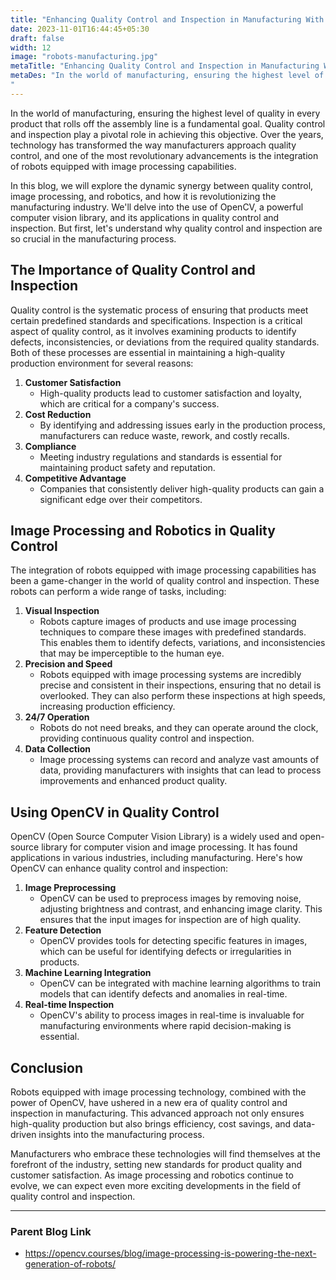 ```yaml
---
title: "Enhancing Quality Control and Inspection in Manufacturing With Image Processing and Robots"
date: 2023-11-01T16:44:45+05:30
draft: false
width: 12
image: "robots-manufacturing.jpg"
metaTitle: "Enhancing Quality Control and Inspection in Manufacturing With Image Processing and Robots | Open CV Courses"
metaDes: "In the world of manufacturing, ensuring the highest level of quality in every product that rolls off the assembly line is a fundamental goal. Quality control and inspection play a pivotal role in achieving this objective. Over the years, technology has transformed the way manufacturers approach quality control, and one of the most revolutionary advancements is the integration of robots equipped with image processing capabilities.
"
---
```


In the world of manufacturing, ensuring the highest level of quality in every product that rolls off the assembly line is a fundamental goal. Quality control and inspection play a pivotal role in achieving this objective. Over the years, technology has transformed the way manufacturers approach quality control, and one of the most revolutionary advancements is the integration of robots equipped with image processing capabilities. <!--more-->

In this blog, we will explore the dynamic synergy between quality control, image processing, and robotics, and how it is revolutionizing the manufacturing industry. We'll delve into the use of OpenCV, a powerful computer vision library, and its applications in quality control and inspection. But first, let's understand why quality control and inspection are so crucial in the manufacturing process.

## The Importance of Quality Control and Inspection

Quality control is the systematic process of ensuring that products meet certain predefined standards and specifications. Inspection is a critical aspect of quality control, as it involves examining products to identify defects, inconsistencies, or deviations from the required quality standards. Both of these processes are essential in maintaining a high-quality production environment for several reasons:

1. **Customer Satisfaction**
    - High-quality products lead to customer satisfaction and loyalty, which are critical for a company's success.
2. **Cost Reduction**
    - By identifying and addressing issues early in the production process, manufacturers can reduce waste, rework, and costly recalls.
3. **Compliance**
    - Meeting industry regulations and standards is essential for maintaining product safety and reputation.
4. **Competitive Advantage**
    - Companies that consistently deliver high-quality products can gain a significant edge over their competitors.

## Image Processing and Robotics in Quality Control

The integration of robots equipped with image processing capabilities has been a game-changer in the world of quality control and inspection. These robots can perform a wide range of tasks, including:

1. **Visual Inspection**
    - Robots capture images of products and use image processing techniques to compare these images with predefined standards. This enables them to identify defects, variations, and inconsistencies that may be imperceptible to the human eye.
2. **Precision and Speed** 
    - Robots equipped with image processing systems are incredibly precise and consistent in their inspections, ensuring that no detail is overlooked. They can also perform these inspections at high speeds, increasing production efficiency.
3. **24/7 Operation**
    - Robots do not need breaks, and they can operate around the clock, providing continuous quality control and inspection.
4. **Data Collection**
    - Image processing systems can record and analyze vast amounts of data, providing manufacturers with insights that can lead to process improvements and enhanced product quality.

## Using OpenCV in Quality Control

OpenCV (Open Source Computer Vision Library) is a widely used and open-source library for computer vision and image processing. It has found applications in various industries, including manufacturing. Here's how OpenCV can enhance quality control and inspection:

1. **Image Preprocessing**
    - OpenCV can be used to preprocess images by removing noise, adjusting brightness and contrast, and enhancing image clarity. This ensures that the input images for inspection are of high quality.
2. **Feature Detection**
    - OpenCV provides tools for detecting specific features in images, which can be useful for identifying defects or irregularities in products.
3. **Machine Learning Integration**
    - OpenCV can be integrated with machine learning algorithms to train models that can identify defects and anomalies in real-time.
4. **Real-time Inspection**
    - OpenCV's ability to process images in real-time is invaluable for manufacturing environments where rapid decision-making is essential.

## Conclusion

Robots equipped with image processing technology, combined with the power of OpenCV, have ushered in a new era of quality control and inspection in manufacturing. This advanced approach not only ensures high-quality production but also brings efficiency, cost savings, and data-driven insights into the manufacturing process.

Manufacturers who embrace these technologies will find themselves at the forefront of the industry, setting new standards for product quality and customer satisfaction. As image processing and robotics continue to evolve, we can expect even more exciting developments in the field of quality control and inspection.

------------------------------------------------------------------------------------------------------------

### Parent Blog Link

- https://opencv.courses/blog/image-processing-is-powering-the-next-generation-of-robots/